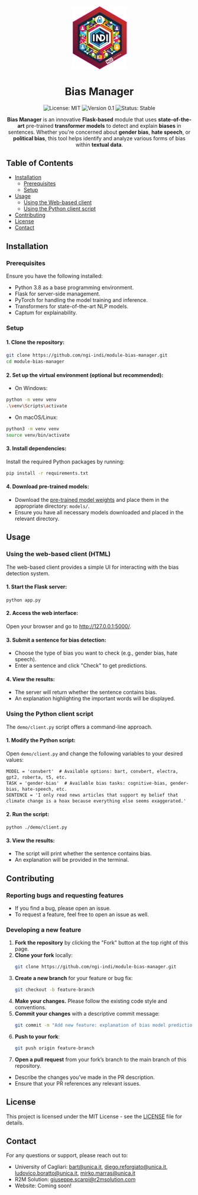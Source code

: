 <div align="center">
  <img src="./assets/logo.png" alt="Logo" width="150"/>

  # Bias Manager

  ![License: MIT](https://img.shields.io/badge/License-MIT-blue.svg)
  ![Version 0.1](https://img.shields.io/badge/version-0.1-green.svg)
  ![Status: Stable](https://img.shields.io/badge/status-stable-brightgreen.svg)
    
  <p><strong>Bias Manager</strong> is an innovative <strong>Flask-based</strong> module that uses <strong>state-of-the-art</strong> pre-trained <strong>transformer models</strong> to detect and explain <strong>biases</strong> in sentences. Whether you're concerned about <strong>gender bias</strong>, <strong>hate speech</strong>, or <strong>political bias</strong>, this tool helps identify and analyze various forms of bias within <strong>textual data</strong>.</p>
</div>

## Table of Contents

- [Installation](#installation)
  - [Prerequisites](#prerequisites)
  - [Setup](#setup)
- [Usage](#usage)
  - [Using the Web-based client](#using-the-web-based-client-html)
  - [Using the Python client script](#using-the-python-client-script)
- [Contributing](#contributing)
- [License](#license)
- [Contact](#contact)

## Installation

### Prerequisites

Ensure you have the following installed:

- Python 3.8 as a base programming environment.
- Flask for server-side management.
- PyTorch for handling the model training and inference.
- Transformers for state-of-the-art NLP models.
- Captum for explainability.

### Setup

#### 1. Clone the repository:

```bash
git clone https://github.com/ngi-indi/module-bias-manager.git
cd module-bias-manager
```

#### 2. Set up the virtual environment (optional but recommended):

  - On Windows:
  ```bash
  python -m venv venv
  .\venv\Scripts\activate
  ```

  - On macOS/Linux:
  ```bash
  python3 -m venv venv
  source venv/bin/activate
  ```

#### 3. Install dependencies:
Install the required Python packages by running:
  ```bash
  pip install -r requirements.txt
  ```

#### 4. Download pre-trained models:
- Download the [pre-trained model weights](https://drive.google.com/drive/folders/1aOTVMTdLcDhOHuj-bcJbO5SPM7Zdh-_O?usp=drive_link) and place them in the appropriate directory: ```models/```.
- Ensure you have all necessary models downloaded and placed in the relevant directory.

## Usage

### Using the web-based client (HTML)

The web-based client provides a simple UI for interacting with the bias detection system.

#### 1. Start the Flask server: 

    python app.py

#### 2. Access the web interface:
   
   Open your browser and go to http://127.0.0.1:5000/. 

#### 3. Submit a sentence for bias detection:
- Choose the type of bias you want to check (e.g., gender bias, hate speech).
- Enter a sentence and click "Check" to get predictions.

#### 4. View the results:
- The server will return whether the sentence contains bias.
- An explanation highlighting the important words will be displayed.

### Using the Python client script

The ```demo/client.py``` script offers a command-line approach.

#### 1. Modify the Python script:
Open ```demo/client.py``` and change the following variables to your desired values:

    MODEL = 'convbert'  # Available options: bart, convbert, electra, gpt2, roberta, t5, etc.
    TASK = 'gender-bias'  # Available bias tasks: cognitive-bias, gender-bias, hate-speech, etc.
    SENTENCE = 'I only read news articles that support my belief that climate change is a hoax because everything else seems exaggerated.'

#### 2. Run the script:
   
    python ./demo/client.py

#### 3. View the results:
- The script will print whether the sentence contains bias.
- An explanation will be provided in the terminal.

## Contributing

### Reporting bugs and requesting features
- If you find a bug, please open an issue.
- To request a feature, feel free to open an issue as well.

### Developing a new feature

1. **Fork the repository** by clicking the "Fork" button at the top right of this page.
2. **Clone your fork** locally:
   ```bash
   git clone https://github.com/ngi-indi/module-bias-manager.git
   ```
3. **Create a new branch** for your feature or bug fix:
   ```bash
   git checkout -b feature-branch
   ```
4. **Make your changes.** Please follow the existing code style and conventions.
5. **Commit your changes** with a descriptive commit message:
   ```bash
   git commit -m "Add new feature: explanation of bias model predictions"
   ```
6. **Push to your fork**:
   ```bash
   git push origin feature-branch
   ```
7. **Open a pull request** from your fork’s branch to the main branch of this repository.
- Describe the changes you’ve made in the PR description.
- Ensure that your PR references any relevant issues.

## License
This project is licensed under the MIT License - see the [LICENSE](https://github.com/ngi-indi/module-bias-manager/blob/main/LICENSE.md) file for details.

## Contact
For any questions or support, please reach out to:
- University of Cagliari: bart@unica.it, diego.reforgiato@unica.it, ludovico.boratto@unica.it, mirko.marras@unica.it
- R2M Solution: giuseppe.scarpi@r2msolution.com
- Website: Coming soon!